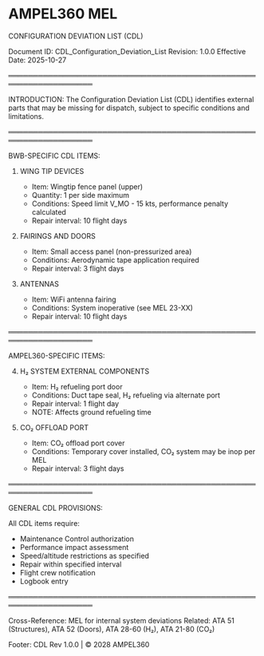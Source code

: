 AMPEL360 MEL
============

CONFIGURATION DEVIATION LIST (CDL)

Document ID: CDL_Configuration_Deviation_List
Revision: 1.0.0
Effective Date: 2025-10-27

═══════════════════════════════════════════════════════════════════

INTRODUCTION:
The Configuration Deviation List (CDL) identifies external parts that may be
missing for dispatch, subject to specific conditions and limitations.

═══════════════════════════════════════════════════════════════════

BWB-SPECIFIC CDL ITEMS:

1. WING TIP DEVICES
   - Item: Wingtip fence panel (upper)
   - Quantity: 1 per side maximum
   - Conditions: Speed limit V_MO - 15 kts, performance penalty calculated
   - Repair interval: 10 flight days

2. FAIRINGS AND DOORS
   - Item: Small access panel (non-pressurized area)
   - Conditions: Aerodynamic tape application required
   - Repair interval: 3 flight days

3. ANTENNAS
   - Item: WiFi antenna fairing
   - Conditions: System inoperative (see MEL 23-XX)
   - Repair interval: 10 flight days

═══════════════════════════════════════════════════════════════════

AMPEL360-SPECIFIC ITEMS:

4. H₂ SYSTEM EXTERNAL COMPONENTS
   - Item: H₂ refueling port door
   - Conditions: Duct tape seal, H₂ refueling via alternate port
   - Repair interval: 1 flight day
   - NOTE: Affects ground refueling time

5. CO₂ OFFLOAD PORT
   - Item: CO₂ offload port cover
   - Conditions: Temporary cover installed, CO₂ system may be inop per MEL
   - Repair interval: 3 flight days

═══════════════════════════════════════════════════════════════════

GENERAL CDL PROVISIONS:

All CDL items require:
- Maintenance Control authorization
- Performance impact assessment
- Speed/altitude restrictions as specified
- Repair within specified interval
- Flight crew notification
- Logbook entry

═══════════════════════════════════════════════════════════════════

Cross-Reference: MEL for internal system deviations
Related: ATA 51 (Structures), ATA 52 (Doors), ATA 28-60 (H₂), ATA 21-80 (CO₂)

Footer: CDL Rev 1.0.0 | © 2028 AMPEL360
